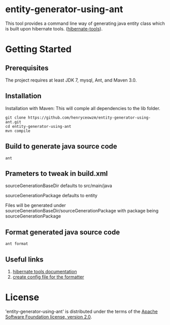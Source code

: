 entity-generator-using-ant
========================

This tool provides a command line way of generating java entity class which is built upon hibernate tools. ([hibernate-tools](https://github.com/hibernate/hibernate-tools)).

# Getting Started

## Prerequisites

The project requires at least JDK 7, mysql, Ant, and Maven 3.0.

## Installation

Installation with Maven:
This will comple all dependencies to the lib folder.
```
git clone https://github.com/henryceowzm/entity-generator-using-ant.git
cd entity-generator-using-ant
mvn compile
```

## Build to generate java source code

```
ant 
```

## Prameters to tweak in build.xml
sourceGenerationBaseDir defaults to src/main/java

sourceGenerationPackage defaults to entity

Files will be generated under sourceGenerationBaseDir/sourceGenerationPackage with package being sourceGenerationPackage

## Format generated java source code

```
ant format
```

## Useful links
1. [hibernate tools documentation](http://docs.jboss.org/tools/latest/en/hibernatetools/html/ant.html#d0e4028)
1. [create config file for the formatter](http://www.peterfriese.de/formatting-your-code-using-the-eclipse-code-formatter/)

# License

'entity-generator-using-ant' is distributed under the terms of the [Apache Software Foundation license, version 2.0](http://www.apache.org/licenses/LICENSE-2.0.html).
